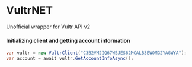 # VultrNET
Unofficial wrapper for Vultr API v2

#### Initializing client and getting account information

```csharp
var vultr = new VultrClient("C3B2VM2IQ67WSJES62MCALB3EWOMG2YAGWYA");
var account = await vultr.GetAccountInfoAsync();
```
